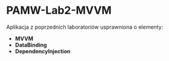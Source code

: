 # PAMW-Lab2-MVVM
Aplikacja z poprzednich laboratoriów usprawniona o elementy: 
- **MVVM**
- **DataBinding**
- **DependencyInjection**
